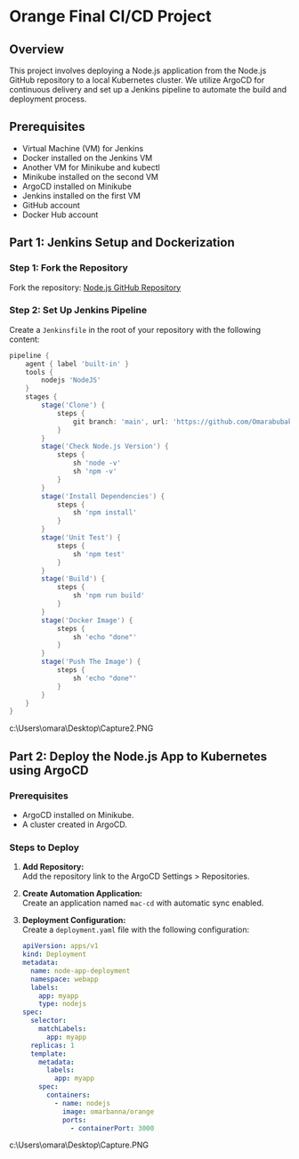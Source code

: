 # Orange Final CI/CD Project

## Overview
This project involves deploying a Node.js application from the Node.js GitHub repository to a local Kubernetes cluster. We utilize ArgoCD for continuous delivery and set up a Jenkins pipeline to automate the build and deployment process.

## Prerequisites
- Virtual Machine (VM) for Jenkins
- Docker installed on the Jenkins VM
- Another VM for Minikube and kubectl
- Minikube installed on the second VM
- ArgoCD installed on Minikube
- Jenkins installed on the first VM
- GitHub account
- Docker Hub account

## Part 1: Jenkins Setup and Dockerization
### Step 1: Fork the Repository
Fork the repository: [Node.js GitHub Repository](https://github.com/nodejs/nodejs.org.git)

### Step 2: Set Up Jenkins Pipeline
Create a `Jenkinsfile` in the root of your repository with the following content:

```groovy
pipeline {
    agent { label 'built-in' }
    tools {
        nodejs 'NodeJS'
    }
    stages {
        stage('Clone') {
            steps {
                git branch: 'main', url: 'https://github.com/Omarabubakr2024/ODC-Finel'
            }
        }
        stage('Check Node.js Version') {
            steps {
                sh 'node -v'
                sh 'npm -v'
            }
        }
        stage('Install Dependencies') {
            steps {
                sh 'npm install'
            }
        }
        stage('Unit Test') {
            steps {
                sh 'npm test'
            }
        }
        stage('Build') {
            steps {
                sh 'npm run build'
            }
        }
        stage('Docker Image') {
            steps {
                sh 'echo "done"'
            }
        }
        stage('Push The Image') {
            steps {
                sh 'echo "done"'
            }
        }
    }
}
```
c:\Users\omara\Desktop\Capture2.PNG

## Part 2: Deploy the Node.js App to Kubernetes using ArgoCD

### Prerequisites
- ArgoCD installed on Minikube.
- A cluster created in ArgoCD.

### Steps to Deploy
1. **Add Repository:**  
   Add the repository link to the ArgoCD Settings > Repositories.

2. **Create Automation Application:**  
   Create an application named `mac-cd` with automatic sync enabled.

3. **Deployment Configuration:**  
   Create a `deployment.yaml` file with the following configuration:

   ```yaml
   apiVersion: apps/v1
   kind: Deployment
   metadata:
     name: node-app-deployment
     namespace: webapp
     labels: 
       app: myapp
       type: nodejs
   spec:
     selector:
       matchLabels:
         app: myapp
     replicas: 1
     template:
       metadata:
         labels:
           app: myapp
       spec:
         containers:
           - name: nodejs
             image: omarbanna/orange
             ports:
               - containerPort: 3000
   ```
c:\Users\omara\Desktop\Capture.PNG
